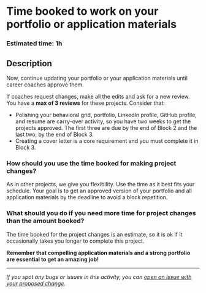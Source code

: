 # Time booked to work on your portfolio or application materials

### Estimated time: 1h

## **Description**

Now, continue updating your portfolio or your application materials until career coaches approve them. 

If coaches request changes, make all the edits and ask for a new review. You have a **max of 3 reviews** for these projects. Consider that:
- Polishing your behavioral grid, portfolio, LinkedIn profile, GitHub profile, and resume are carry-over activity, so you have two weeks to get the projects approved. The first three are due by the end of Block 2 and the last two, by the end of Block 3.
- Creating a cover letter is a core requirement and you must complete it in Block 3.

### How should you use the time booked for making project changes?

As in other projects, we give you flexibility. Use the time as it best fits your schedule. Your goal is to get an approved version of your portfolio and all application materials by the deadline to avoid a block repetition.


### What should you do if you need more time for project changes than the amount booked?

The time booked for the project changes is an estimate, so it is ok if it occasionally takes you longer to complete this project. 

**Remember that compelling application materials and a strong portfolio are essential to get an amazing job!**

---

*If you spot any bugs or issues in this activity, you can [open an issue with your proposed change](https://github.com/microverseinc/curriculum-transversal-skills/blob/main/git-github/articles/open_issue.md).*
